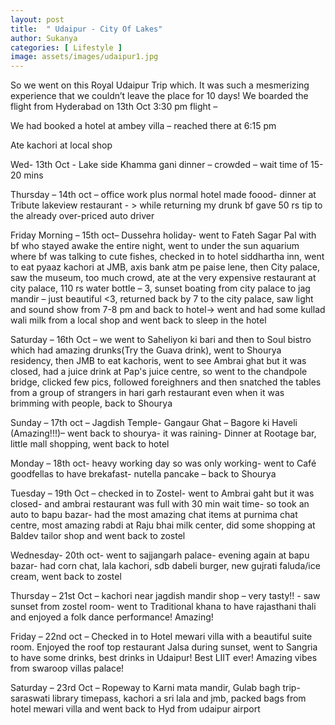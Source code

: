 ```yaml
---
layout: post
title:  " Udaipur - City Of Lakes"
author: Sukanya
categories: [ Lifestyle ]
image: assets/images/udaipur1.jpg
---
```

So we went on this Royal Udaipur Trip which. It was such a mesmerizing experience that we couldn’t leave the place for 10 days! We boarded the flight from Hyderabad on 13th Oct 3:30 pm flight –  

We had booked a hotel at ambey villa – reached there at 6:15 pm 

Ate kachori at local shop 

Wed- 13th Oct - Lake side Khamma gani dinner – crowded – wait time of 15-20 mins 

Thursday – 14th oct – office work plus normal hotel made foood- dinner at Tribute lakeview restaurant - > while returning my drunk bf gave 50 rs tip to the already over-priced auto driver 

Friday Morning – 15th oct– Dussehra holiday- went to Fateh Sagar Pal with bf who stayed awake the entire night, went to under the sun aquarium where bf was talking to cute fishes, checked in to hotel siddhartha inn, went to eat pyaaz kachori at JMB, axis bank atm pe paise lene, then City palace, saw the museum, too much crowd, ate at the very expensive restaurant at city palace, 110 rs water bottle – 3, sunset boating from city palace to jag mandir – just beautiful <3, returned back by 7 to the city palace, saw light and sound show from 7-8 pm and back to hotel-> went and had some kullad wali milk from a local shop and went back to sleep in the hotel 

Saturday – 16th Oct – we went to Saheliyon ki bari and then to Soul bistro which had amazing drunks(Try the Guava drink), went to Shourya residency, then JMB to eat kachoris, went to see Ambrai ghat but it was closed, had a juice drink at Pap's juice centre, so went to the chandpole bridge, clicked few pics, followed foreighners and then snatched the tables from a group of strangers in hari garh restaurant even when it was brimming with people, back to Shourya 

Sunday – 17th oct – Jagdish Temple- Gangaur Ghat – Bagore ki Haveli (Amazing!!!)– went back to shourya- it was raining- Dinner at Rootage bar, little mall shopping, went back to hotel 

Monday – 18th oct- heavy working day so was only working- went to Café goodfellas to have brekafast- nutella pancake – back to Shourya 

Tuesday – 19th Oct – checked in to Zostel- went to Ambrai gaht but it was closed- and ambrai restaurant was full with 30 min wait time- so took an auto to bapu bazar- had the most amazing chat items at purnima chat centre, most amazing rabdi at Raju bhai milk center, did some shopping at Baldev tailor shop and went back to zostel 

Wednesday- 20th oct- went to sajjangarh palace- evening again at bapu bazar- had corn chat, lala kachori, sdb dabeli burger, new gujrati faluda/ice cream, went back to zostel 

Thursday – 21st Oct – kachori near jagdish mandir shop – very tasty!! - saw sunset from zostel room- went to Traditional khana to have rajasthani thali and enjoyed a folk dance performance! Amazing! 

Friday – 22nd oct – Checked in to Hotel mewari villa with a beautiful suite room. Enjoyed the roof top restaurant Jalsa during sunset, went to Sangria to have some drinks, best drinks in Udaipur! Best LIIT ever! Amazing vibes from swaroop villas palace! 

Saturday – 23rd Oct – Ropeway to Karni mata mandir, Gulab bagh trip-saraswati library timepass, kachori a sri lala and jmb, packed bags from hotel mewari villa and went back to Hyd from udaipur airport 